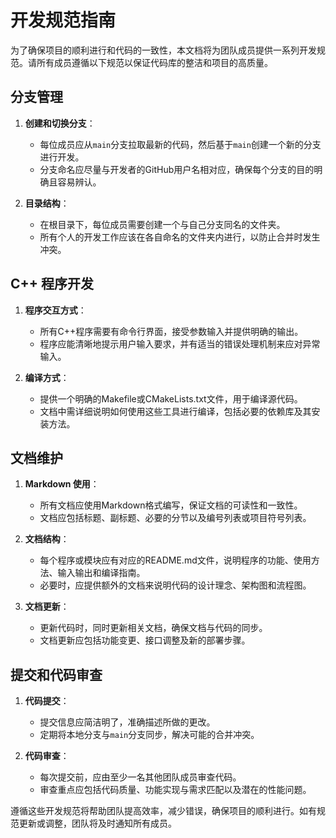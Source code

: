 # 开发规范指南

为了确保项目的顺利进行和代码的一致性，本文档将为团队成员提供一系列开发规范。请所有成员遵循以下规范以保证代码库的整洁和项目的高质量。

## 分支管理

1. **创建和切换分支**：
   - 每位成员应从`main`分支拉取最新的代码，然后基于`main`创建一个新的分支进行开发。
   - 分支命名应尽量与开发者的GitHub用户名相对应，确保每个分支的目的明确且容易辨认。

2. **目录结构**：
   - 在根目录下，每位成员需要创建一个与自己分支同名的文件夹。
   - 所有个人的开发工作应该在各自命名的文件夹内进行，以防止合并时发生冲突。

## C++ 程序开发

1. **程序交互方式**：
   - 所有C++程序需要有命令行界面，接受参数输入并提供明确的输出。
   - 程序应能清晰地提示用户输入要求，并有适当的错误处理机制来应对异常输入。

2. **编译方式**：
   - 提供一个明确的Makefile或CMakeLists.txt文件，用于编译源代码。
   - 文档中需详细说明如何使用这些工具进行编译，包括必要的依赖库及其安装方法。

## 文档维护

1. **Markdown 使用**：
   - 所有文档应使用Markdown格式编写，保证文档的可读性和一致性。
   - 文档应包括标题、副标题、必要的分节以及编号列表或项目符号列表。

2. **文档结构**：
   - 每个程序或模块应有对应的README.md文件，说明程序的功能、使用方法、输入输出和编译指南。
   - 必要时，应提供额外的文档来说明代码的设计理念、架构图和流程图。

3. **文档更新**：
   - 更新代码时，同时更新相关文档，确保文档与代码的同步。
   - 文档更新应包括功能变更、接口调整及新的部署步骤。

## 提交和代码审查

1. **代码提交**：
   - 提交信息应简洁明了，准确描述所做的更改。
   - 定期将本地分支与`main`分支同步，解决可能的合并冲突。

2. **代码审查**：
   - 每次提交前，应由至少一名其他团队成员审查代码。
   - 审查重点应包括代码质量、功能实现与需求匹配以及潜在的性能问题。

遵循这些开发规范将帮助团队提高效率，减少错误，确保项目的顺利进行。如有规范更新或调整，团队将及时通知所有成员。